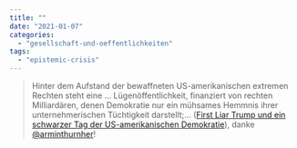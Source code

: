 ```yaml
---
title: ""
date: "2021-01-07"
categories: 
  - "gesellschaft-und-oeffentlichkeiten"
tags: 
  - "epistemic-crisis"
---
```


> Hinter dem Aufstand der bewaffneten US-amerikanischen extremen Rechten steht eine ... Lügenöffentlichkeit, finanziert von rechten Milliardären, denen Demokratie nur ein mühsames Hemmnis ihrer unternehmerischen Tüchtigkeit darstellt;... ([First Liar Trump und ein schwarzer Tag der US-amerikanischen Demokratie](https://cms.falter.at/blogs/athurnher/2021/01/07/first-liar-trump-und-ein-schwarzer-tag-der-us-amerikanischen-demokratie/ "First Liar Trump und ein schwarzer Tag der US-amerikanischen Demokratie - Armin Thurnher - FALTER.at")), danke [@arminthurnher](https://twitter.com/arminthurnher "Büro Thurnher (@arminthurnher) / Twitter")!

